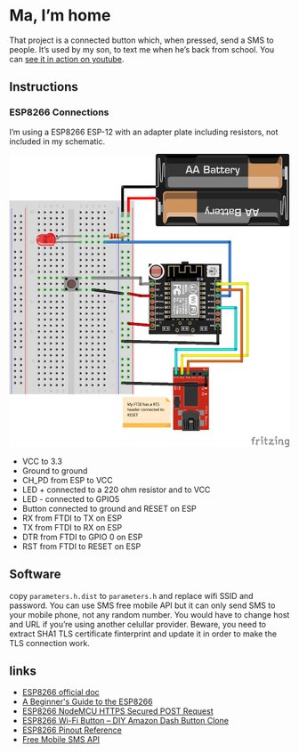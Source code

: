 # Ma, I’m home

That project is a connected button which, when pressed, send a SMS to people. It’s used by my son, to text me when he’s back from school.
You can [see it in action on youtube](https://www.youtube.com/watch?v=YSLezdGY_Ck).

## Instructions

### ESP8266 Connections

I’m using a ESP8266 ESP-12 with an adapter plate including resistors, not included in my schematic.

![connections](Ma-I-am-homefzz_bb.png)

- VCC to 3.3
- Ground to ground
- CH_PD from ESP to VCC
- LED + connected to a 220 ohm resistor and to VCC
- LED - connected to GPIO5
- Button connected to ground and RESET on ESP
- RX from FTDI to TX on ESP
- TX from FTDI to RX on ESP
- DTR from FTDI to GPIO 0 on ESP
- RST from FTDI to RESET on ESP

## Software

copy `parameters.h.dist` to `parameters.h` and replace wifi SSID and password. You can use SMS free mobile API but it can only send SMS to your mobile phone, not any random number. You would have to change host and URL if you’re using another celullar provider.
Beware, you need to extract SHA1 TLS certificate finterprint and update it in order to make the TLS connection work.

## links

  * [ESP8266 official doc](https://github.com/espressif/esptool/wiki/ESP8266-Boot-Mode-Selection)
  * [A Beginner's Guide to the ESP8266](https://tttapa.github.io/ESP8266/Chap01%20-%20ESP8266.html)
  * [ESP8266 NodeMCU HTTPS Secured POST Request](https://circuits4you.com/2019/02/08/esp8266-nodemcu-https-secured-post-request/)
  * [ESP8266 Wi-Fi Button – DIY Amazon Dash Button Clone](https://randomnerdtutorials.com/esp8266-wi-fi-button-diy-amazon-dash-button-clone/)
  * [ESP8266 Pinout Reference](https://randomnerdtutorials.com/esp8266-pinout-reference-gpios/)
  * [Free Mobile SMS API](https://www.freenews.fr/freenews-edition-nationale-299/free-mobile-170/nouvelle-option-notifications-par-sms-chez-free-mobile-14817)
